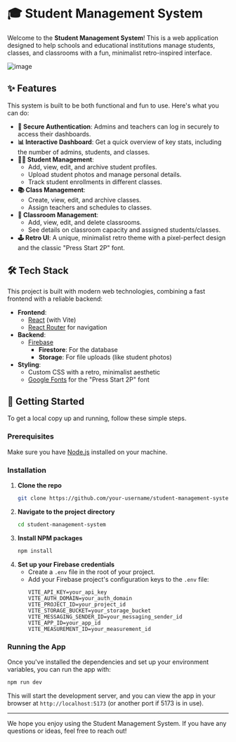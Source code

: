 # 🎓 Student Management System

Welcome to the **Student Management System**! This is a web application designed to help schools and educational institutions manage students, classes, and classrooms with a fun, minimalist retro-inspired interface.

![image](https://github.com/user-attachments/assets/b83a0422-5060-4411-b3b3-2b212f0f5b9d)

## ✨ Features

This system is built to be both functional and fun to use. Here's what you can do:

- **🔐 Secure Authentication**: Admins and teachers can log in securely to access their dashboards.
- **📊 Interactive Dashboard**: Get a quick overview of key stats, including the number of admins, students, and classes.
- **👨‍🎓 Student Management**:
  - Add, view, edit, and archive student profiles.
  - Upload student photos and manage personal details.
  - Track student enrollments in different classes.
- **📚 Class Management**:
  - Create, view, edit, and archive classes.
  - Assign teachers and schedules to classes.
- **🏫 Classroom Management**:
  - Add, view, edit, and delete classrooms.
  - See details on classroom capacity and assigned students/classes.
- **🕹️ Retro UI**: A unique, minimalist retro theme with a pixel-perfect design and the classic "Press Start 2P" font.

## 🛠️ Tech Stack

This project is built with modern web technologies, combining a fast frontend with a reliable backend:

- **Frontend**:
  - [React](https://react.dev/) (with Vite)
  - [React Router](https://reactrouter.com/) for navigation
- **Backend**:
  - [Firebase](https://firebase.google.com/)
    - **Firestore**: For the database
    - **Storage**: For file uploads (like student photos)
- **Styling**:
  - Custom CSS with a retro, minimalist aesthetic
  - [Google Fonts](https://fonts.google.com/specimen/Press+Start+2P) for the "Press Start 2P" font

## 🚀 Getting Started

To get a local copy up and running, follow these simple steps.

### Prerequisites

Make sure you have [Node.js](https://nodejs.org/) installed on your machine.

### Installation

1. **Clone the repo**
   ```sh
   git clone https://github.com/your-username/student-management-system.git
   ```
2. **Navigate to the project directory**
   ```sh
   cd student-management-system
   ```
3. **Install NPM packages**
   ```sh
   npm install
   ```
4. **Set up your Firebase credentials**
   - Create a `.env` file in the root of your project.
   - Add your Firebase project's configuration keys to the `.env` file:
     ```env
     VITE_API_KEY=your_api_key
     VITE_AUTH_DOMAIN=your_auth_domain
     VITE_PROJECT_ID=your_project_id
     VITE_STORAGE_BUCKET=your_storage_bucket
     VITE_MESSAGING_SENDER_ID=your_messaging_sender_id
     VITE_APP_ID=your_app_id
     VITE_MEASUREMENT_ID=your_measurement_id
     ```

### Running the App

Once you've installed the dependencies and set up your environment variables, you can run the app with:

```sh
npm run dev
```

This will start the development server, and you can view the app in your browser at `http://localhost:5173` (or another port if 5173 is in use).

---

We hope you enjoy using the Student Management System. If you have any questions or ideas, feel free to reach out! 